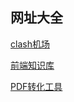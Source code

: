 ## 网址大全

[clash机场](https://clashfan.gitbook.io/jichangtuijian)

[前端知识库](https://lizh.gitbook.io/knowledge)

[PDF转化工具](https://tools.pdf24.org/zh/all-tools)